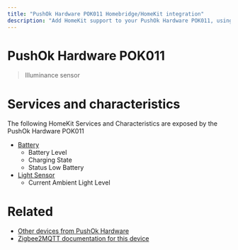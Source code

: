 ```yaml
---
title: "PushOk Hardware POK011 Homebridge/HomeKit integration"
description: "Add HomeKit support to your PushOk Hardware POK011, using Homebridge, Zigbee2MQTT and homebridge-z2m."
---
```

<!---
This file has been GENERATED using src/docgen/docgen.ts
DO NOT EDIT THIS FILE MANUALLY!
-->
# PushOk Hardware POK011
> Illuminance sensor


# Services and characteristics
The following HomeKit Services and Characteristics are exposed by
the PushOk Hardware POK011

* [Battery](../../battery.md)
  * Battery Level
  * Charging State
  * Status Low Battery
* [Light Sensor](../../sensors.md)
  * Current Ambient Light Level


# Related
* [Other devices from PushOk Hardware](../index.md#pushok_hardware)
* [Zigbee2MQTT documentation for this device](https://www.zigbee2mqtt.io/devices/POK011.html)